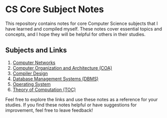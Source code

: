 # CS Core Subject Notes

This repository contains notes for core Computer Science subjects that I have learned and compiled myself. These notes cover essential topics and concepts, and I hope they will be helpful for others in their studies.

## Subjects and Links

1. [Computer Networks](https://drive.google.com/file/d/1BMKoLSqLunhoF0ebTXKyOsrw3pFnM-n4/view?usp=drive_link)  
2. [Computer Organization and Architecture (COA)](https://drive.google.com/file/d/1NwDGkqsVDMAg0o069NgNlPhtVQG-vhzr/view?usp=drive_link)  
3. [Compiler Design](https://drive.google.com/file/d/1749ltZ4XUH0TFdCv5vVXqe7QheI2E6au/view?usp=sharing)  
4. [Database Management Systems (DBMS)](https://drive.google.com/file/d/1ZdrqncmVMs_bQdvcQbynXwZ3KXvcl65u/view?usp=drive_link)  
5. [Operating System](https://drive.google.com/file/d/1XpEzG-lYkytn0MR7y01Y1UDzDepgNHyP/view?usp=drive_link)  
6. [Theory of Computation (TOC)](https://drive.google.com/file/d/1xcVG33t9Elz3_nQtpl_qRGeAb5EYYgBu/view?usp=sharing)

Feel free to explore the links and use these notes as a reference for your studies. If you find these notes helpful or have suggestions for improvement, feel free to leave feedback!
